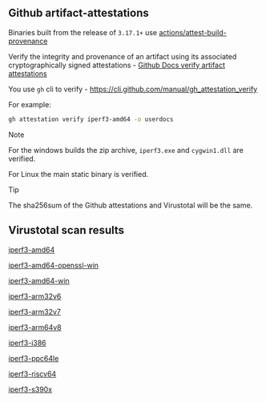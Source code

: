 ## Github artifact-attestations

Binaries built from the release of `3.17.1+` use [actions/attest-build-provenance](https://github.com/actions/attest-build-provenance)

Verify the integrity and provenance of an artifact using its associated cryptographically signed attestations - [Github Docs verify artifact attestations](https://docs.github.com/en/actions/security-for-github-actions/using-artifact-attestations/using-artifact-attestations-to-establish-provenance-for-builds#verifying-artifact-attestations-with-the-github-cli)

You use `gh` cli to verify - https://cli.github.com/manual/gh_attestation_verify

For example:

```bash
gh attestation verify iperf3-amd64 -o userdocs
```

> [!NOTE]
> For the windows builds the zip archive, `iperf3.exe` and `cygwin1.dll` are verified.
>
> For Linux the main static binary is verified.

> [!TIP]
> The sha256sum of the Github attestations and Virustotal will be the same.

## Virustotal scan results

[iperf3-amd64](https://www.virustotal.com/gui/file-analysis/ODZjYjU4YmJmMmJlZWY4NTJlNDUxZTUxOTMzMTJjMjI6MTcyODgzMTAxOA==/detection)

[iperf3-amd64-openssl-win](https://www.virustotal.com/gui/file-analysis/Y2ZiYWM1NGM1MmJiZGM2NGJjZDQwMzQwNmVmYWQ4NzM6MTcyODgyMTMwMQ==/detection)

[iperf3-amd64-win](https://www.virustotal.com/gui/file-analysis/NjI1ZmIxZjVjNTg2OTcxYTZlNmFiYjRlMjM3ZjliODA6MTcyODgyMDc5Mw==/detection)

[iperf3-arm32v6](https://www.virustotal.com/gui/file-analysis/MjU3YTMyM2UxYTBiMzgyNTE1MjJhMDdmNjhjYzM2Y2E6MTcyODgzMTIxMg==/detection)

[iperf3-arm32v7](https://www.virustotal.com/gui/file-analysis/YWYwMmYyMmE5MzRiYmYzYjllN2EzZjQwMmEyZjRlNzQ6MTcyODgzMTExMA==/detection)

[iperf3-arm64v8](https://www.virustotal.com/gui/file-analysis/MDdlOTAwNTk2Yjk0MDg4MTg4YmQxYzQ4ZDQ1YWZlNTU6MTcyODgzMTE0Mw==/detection)

[iperf3-i386](https://www.virustotal.com/gui/file-analysis/NmUyMDllNzE3MGI1MzcwMzU4MGFmNDg3NDEyZjAxODY6MTcyODgzMTAzOQ==/detection)

[iperf3-ppc64le](https://www.virustotal.com/gui/file-analysis/ODg3NTk5NzIwNjAyNThhMWMwYmUwYzM3YjgyMjg0ODM6MTcyODgzMTExNg==/detection)

[iperf3-riscv64](https://www.virustotal.com/gui/file-analysis/OWJlNWNjYmJkOTUzYzMxNDFmOGEwMDNkZjgwMmZjZGE6MTcyODgzMTExNw==/detection)

[iperf3-s390x](https://www.virustotal.com/gui/file-analysis/ZGRlNzU3ODFiNWE5NGM3ZTNkMmYxNzYzYTc3ZGFlMDQ6MTcyODgzMTE0NA==/detection)

